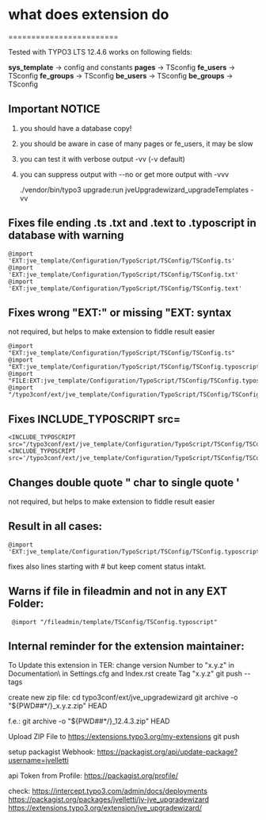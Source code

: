 
# what does extension do
========================

Tested with TYPO3 LTS 12.4.6
works on following fields: 

**sys_template** -> config and constants 
**pages** -> TSconfig
**fe_users** -> TSconfig
**fe_groups** -> TSconfig
**be_users** -> TSconfig
**be_groups** -> TSconfig

## Important NOTICE 

1. you should have a database copy!
2. you should be aware in case of many pages or fe_users, it may be slow
3. you can test it with verbose output -vv (-v default) 
4. you can suppress output with --no or get more output with -vvv


    ./vendor/bin/typo3 upgrade:run jveUpgradewizard_upgradeTemplates -vv


## Fixes file ending .ts .txt and .text to .typoscript in database with warning

    @import 'EXT:jve_template/Configuration/TypoScript/TSConfig/TSConfig.ts'
    @import 'EXT:jve_template/Configuration/TypoScript/TSConfig/TSConfig.txt'
    @import 'EXT:jve_template/Configuration/TypoScript/TSConfig/TSConfig.text'
    

## Fixes  wrong "EXT:" or missing "EXT: syntax

not required, but helps to make extension to fiddle result easier 

    @import "EXT:jve_template/Configuration/TypoScript/TSConfig/TSConfig.ts"
    @import "EXT:jve_template/Configuration/TypoScript/TSConfig/TSConfig.typoscript"
    @import "FILE:EXT:jve_template/Configuration/TypoScript/TSConfig/TSConfig.typoscript"
    @import "/typo3conf/ext/jve_template/Configuration/TypoScript/TSConfig/TSConfig.typoscript"


## Fixes  INCLUDE_TYPOSCRIPT src=

    <INCLUDE_TYPOSCRIPT src="/typo3conf/ext/jve_template/Configuration/TypoScript/TSConfig/TSConfig.typoscript">
    <INCLUDE_TYPOSCRIPT src='/typo3conf/ext/jve_template/Configuration/TypoScript/TSConfig/TSConfig.typoscript'>


## Changes double quote " char to single quote '  

not required, but helps to make extension to fiddle result easier


## Result in all cases:

    @import 'EXT:jve_template/Configuration/TypoScript/TSConfig/TSConfig.typoscript'

fixes also lines starting with # but keep coment status intakt.


## Warns if file in fileadmin and not in any EXT Folder:
   
     @import "/fileadmin/template/TSConfig/TSConfig.typoscript" 



## Internal reminder for the extension maintainer:
To Update this extension in TER:
change version Number to "x.y.z" in Documentation\ in Settings.cfg and Index.rst
create Tag "x.y.z"
git push --tags

create new zip file:
cd typo3conf/ext/jve_upgradewizard
git archive -o "${PWD##*/}_x.y.z.zip" HEAD

f.e.:
git archive -o "${PWD##*/}_12.4.3.zip" HEAD


Upload ZIP File to https://extensions.typo3.org/my-extensions
git push

setup packagist Webhook:
https://packagist.org/api/update-package?username=jvelletti

api Token from Profile:
https://packagist.org/profile/

check:
https://intercept.typo3.com/admin/docs/deployments
https://packagist.org/packages/jvelletti/jv-jve_upgradewizard
https://extensions.typo3.org/extension/jve_upgradewizard/